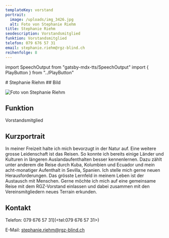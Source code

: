```yaml
---
templateKey: vorstand
portrait:
  image: /uploads/img_3426.jpg
  alt: Foto von Stephanie Riehm
title: Stephanie Riehm
seodescription: Vorstandsmitglied
funktion: Vorstandsmitglied
telefon: 079 676 57 31
email: stephanie.riehm@rgz-blind.ch
reihenfolge: 8
---
```

import SpeechOutput from "gatsby-mdx-tts/SpeechOutput"
import { PlayButton } from "../PlayButton"

<SpeechOutput id="vorstand-stephanie-riehm" customPlayButton={PlayButton}>
# Stephanie Riehm
## Bild

![Foto von Stephanie Riehm](/uploads/img_3426.jpg "Bild von Stephanie Riehm")



## Funktion

Vorstandsmitglied

## Kurzportrait

In meiner Freizeit halte ich mich bevorzugt in der Natur auf. Eine weitere grosse Leidenschaft ist das Reisen. So konnte ich bereits einige Länder und Kulturen in längeren Auslandaufenthalten besser kennenlernen. Dazu zählt unter anderem die Reise durch Kuba, Kolumbien und Ecuador und mein acht-monatiger Aufenthalt in Sevilla, Spanien. Ich stelle mich gerne neuen Herausforderungen. Das grösste Lernfeld in meinem Leben ist der Austausch mit Menschen. Gerne möchte ich mich auf eine gemeinsame Reise mit dem RGZ-Vorstand einlassen und dabei zusammen mit den Vereinsmitgliedern neues Terrain erkunden.

## Kontakt

Telefon: 079 676 57 31](<tel:079 676 57 31>)

E-Mail: [stephanie.riehm@rgz-blind.ch](mailto:stephanie.riehm@rgz-blind.ch)

</SpeechOutput>